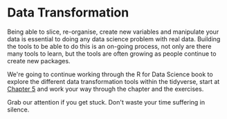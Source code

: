 # Data Transformation

Being able to slice, re-organise, create new variables and manipulate your data is essential to doing any data science problem with real data. Building the tools to be able to do this is an on-going process, not only are there many tools to learn, but the tools are often growing as people continue to create new packages. 

We're going to continue working through the R for Data Science book to explore the different data transformation tools within the tidyverse, start at [Chapter 5](http://r4ds.had.co.nz/transform.html) and work your way through the chapter and the exercises. 

Grab our attention if you get stuck. Don't waste your time suffering in silence. 
